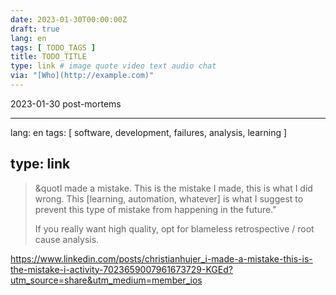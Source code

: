 ```yaml
---
date: 2023-01-30T00:00:00Z
draft: true
lang: en
tags: [ TODO_TAGS ]
title: TODO_TITLE
type: link # image quote video text audio chat
via: "[Who](http://example.com)"
---
```

2023-01-30 post-mortems


---
lang: en
tags: [ software, development, failures, analysis, learning ]

type: link
---


> &quotI made a mistake. This is the mistake I made, this is what I did wrong. This [learning, automation, whatever] is what I suggest to prevent this type of mistake from happening in the future."
>
> If you really want high quality, opt for blameless retrospective / root cause analysis.


<https://www.linkedin.com/posts/christianhujer_i-made-a-mistake-this-is-the-mistake-i-activity-7023659007961673729-KGEd?utm_source=share&utm_medium=member_ios>

